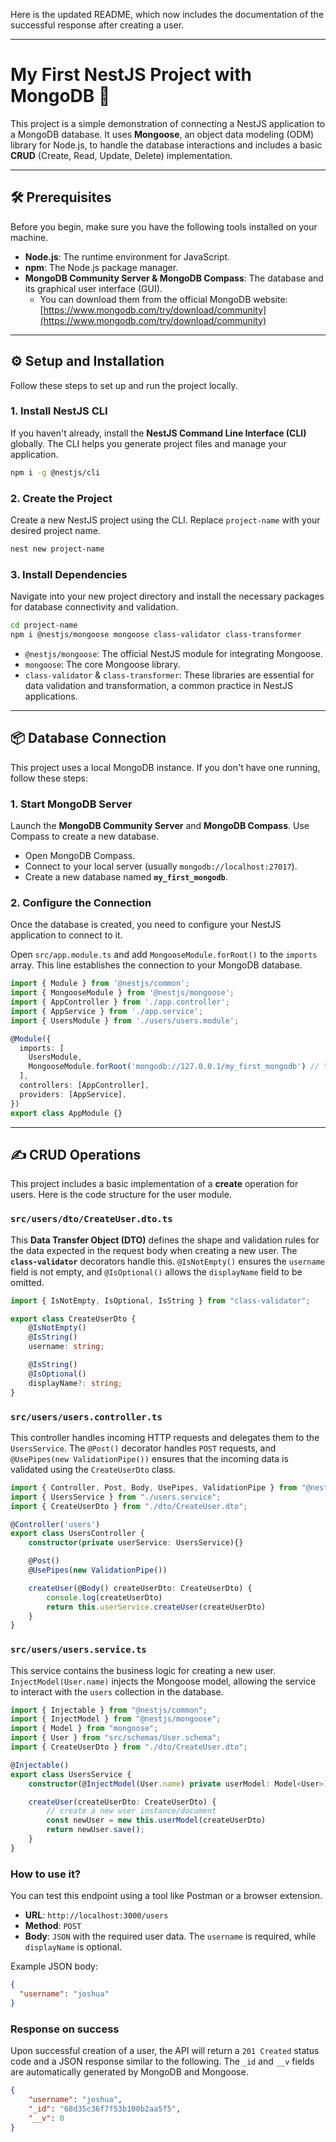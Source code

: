 Here is the updated README, which now includes the documentation of the successful response after creating a user.

-----

# My First NestJS Project with MongoDB 🚀

This project is a simple demonstration of connecting a NestJS application to a MongoDB database. It uses **Mongoose**, an object data modeling (ODM) library for Node.js, to handle the database interactions and includes a basic **CRUD** (Create, Read, Update, Delete) implementation.

-----

## 🛠️ Prerequisites

Before you begin, make sure you have the following tools installed on your machine.

  * **Node.js**: The runtime environment for JavaScript.
  * **npm**: The Node.js package manager.
  * **MongoDB Community Server & MongoDB Compass**: The database and its graphical user interface (GUI).
      * You can download them from the official MongoDB website: [https://www.mongodb.com/try/download/community](https://www.mongodb.com/try/download/community)

-----

## ⚙️ Setup and Installation

Follow these steps to set up and run the project locally.

### 1\. Install NestJS CLI

If you haven't already, install the **NestJS Command Line Interface (CLI)** globally. The CLI helps you generate project files and manage your application.

```bash
npm i -g @nestjs/cli
```

### 2\. Create the Project

Create a new NestJS project using the CLI. Replace `project-name` with your desired project name.

```bash
nest new project-name
```

### 3\. Install Dependencies

Navigate into your new project directory and install the necessary packages for database connectivity and validation.

```bash
cd project-name
npm i @nestjs/mongoose mongoose class-validator class-transformer
```

  * `@nestjs/mongoose`: The official NestJS module for integrating Mongoose.
  * `mongoose`: The core Mongoose library.
  * `class-validator` & `class-transformer`: These libraries are essential for data validation and transformation, a common practice in NestJS applications.

-----

## 📦 Database Connection

This project uses a local MongoDB instance. If you don't have one running, follow these steps:

### 1\. Start MongoDB Server

Launch the **MongoDB Community Server** and **MongoDB Compass**. Use Compass to create a new database.

  * Open MongoDB Compass.
  * Connect to your local server (usually `mongodb://localhost:27017`).
  * Create a new database named **`my_first_mongodb`**.

### 2\. Configure the Connection

Once the database is created, you need to configure your NestJS application to connect to it.

Open `src/app.module.ts` and add `MongooseModule.forRoot()` to the `imports` array. This line establishes the connection to your MongoDB database.

```typescript
import { Module } from '@nestjs/common';
import { MongooseModule } from '@nestjs/mongoose';
import { AppController } from './app.controller';
import { AppService } from './app.service';
import { UsersModule } from './users/users.module';

@Module({
  imports: [
    UsersModule,
    MongooseModule.forRoot('mongodb://127.0.0.1/my_first_mongodb') // Your database connection URL
  ],
  controllers: [AppController],
  providers: [AppService],
})
export class AppModule {}
```

-----

## ✍️ CRUD Operations

This project includes a basic implementation of a **create** operation for users. Here is the code structure for the user module.

### `src/users/dto/CreateUser.dto.ts`

This **Data Transfer Object (DTO)** defines the shape and validation rules for the data expected in the request body when creating a new user. The **`class-validator`** decorators handle this. `@IsNotEmpty()` ensures the `username` field is not empty, and `@IsOptional()` allows the `displayName` field to be omitted.

```typescript
import { IsNotEmpty, IsOptional, IsString } from "class-validator";

export class CreateUserDto {
    @IsNotEmpty()
    @IsString()
    username: string;

    @IsString()
    @IsOptional()
    displayName?: string;
}
```

### `src/users/users.controller.ts`

This controller handles incoming HTTP requests and delegates them to the `UsersService`. The `@Post()` decorator handles `POST` requests, and `@UsePipes(new ValidationPipe())` ensures that the incoming data is validated using the `CreateUserDto` class.

```typescript
import { Controller, Post, Body, UsePipes, ValidationPipe } from "@nestjs/common";
import { UsersService } from "./users.service";
import { CreateUserDto } from "./dto/CreateUser.dto";

@Controller('users')
export class UsersController {
    constructor(private userService: UsersService){}

    @Post()
    @UsePipes(new ValidationPipe())

    createUser(@Body() createUserDto: CreateUserDto) {
        console.log(createUserDto)
        return this.userService.createUser(createUserDto)
    }
}
```

### `src/users/users.service.ts`

This service contains the business logic for creating a new user. `InjectModel(User.name)` injects the Mongoose model, allowing the service to interact with the `users` collection in the database.

```typescript
import { Injectable } from "@nestjs/common";
import { InjectModel } from "@nestjs/mongoose";
import { Model } from "mongoose";
import { User } from "src/schemas/User.schema";
import { CreateUserDto } from "./dto/CreateUser.dto";

@Injectable()
export class UsersService {
    constructor(@InjectModel(User.name) private userModel: Model<User>) {}

    createUser(createUserDto: CreateUserDto) {
        // create a new user instance/document
        const newUser = new this.userModel(createUserDto)
        return newUser.save();
    }
}
```

### How to use it?

You can test this endpoint using a tool like Postman or a browser extension.

  * **URL**: `http://localhost:3000/users`
  * **Method**: `POST`
  * **Body**: `JSON` with the required user data. The `username` is required, while `displayName` is optional.

Example JSON body:

```json
{
  "username": "joshua"
}
```

### Response on success

Upon successful creation of a user, the API will return a `201 Created` status code and a JSON response similar to the following. The `_id` and `__v` fields are automatically generated by MongoDB and Mongoose.

```json
{
    "username": "joshua",
    "_id": "68d35c36f7f53b100b2aa5f5",
    "__v": 0
}
```